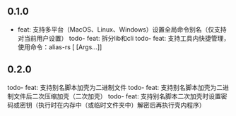 ## 0.1.0

- feat: 支持多平台（MacOS、Linux、Windows）设置全局命令别名（仅支持对当前用户设置）
todo- feat: 拆分lib和cli
todo- feat: 支持工具内快捷管理，使用命令：alias-rs [<Command> [Args...]]

## 0.2.0

todo- feat: 支持别名脚本加壳为二进制文件
todo- feat: 支持别名脚本加壳为二进制文件后二次压缩加壳（二次加壳）
todo- feat: 支持别名脚本二次加壳时设置密码或密钥（执行时在内存中（或临时文件夹中）解密后再执行壳内程序）